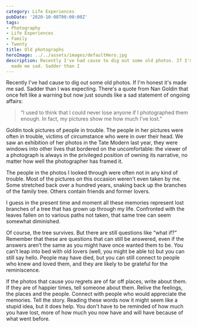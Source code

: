 ```yaml
---
category: Life Experiences
pubDate: '2020-10-08T00:00:00Z'
tags:
- Photography
- Life Experiences
- Family
- Twenty
title: Old photographs
heroImage: ../../assets/images/defaultHero.jpg
description: Recently I've had cause to dig out some old photos. If I'm honest it's
  made me sad. Sadder than I
---
```

Recently I've had cause to dig out some old photos. If I'm honest it's made me sad. Sadder than I was expecting. There's a quote from Nan Goldin that once felt like a warning but now just sounds like a sad statement of ongoing affairs:

> “I used to think that I could never lose anyone if I photographed them enough. In fact, my pictures show me how much I’ve lost.”

Goldin took pictures of people in trouble. The people in her pictures were often in trouble, victims of circumstance who were in over their head. We saw an exhibition of her photos in the Tate Modern last year, they were windows into other lives that bordered on the uncomfortable: the viewer of a photograph is always in the privileged position of owning its narrative, no matter how well the photographer has framed it. 

The people in the photos I looked through were often not in any kind of trouble. Most of the pictures on this occasion weren't even taken by me. Some stretched back over a hundred years, snaking back up the branches of the family tree. Others contain friends and former lovers.

I guess in the present time and moment all these memories represent lost branches of a tree that has grown up through my life. Confronted with the leaves fallen on to various paths not taken, that same tree can seem somewhat diminished.

Of course, the tree survives. But there are still questions like “what if?” Remember that these are questions that can still be answered, even if the answers aren’t the same as you might have once wanted them to be. You can’t leap into bed with old lovers (well, you might be able to) but you can still say hello. People may have died, but you can still connect to people who knew and loved them, and they are likely to be grateful for the reminiscence.

If the photos that cause you regrets are of far off places, write about them. If they are of happier times, tell someone about them. Relive the feelings, the places and the people. Connect with people who would appreciate the memories. Tell the story. Reading these words now it might seem like a stupid idea, but it does help. You don't have to be reminded of how much you have lost, more of how much you now have and will have because of what went before.